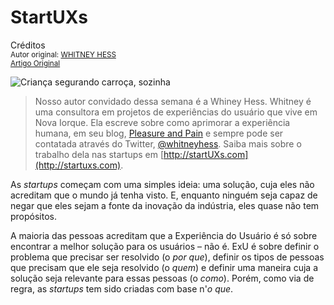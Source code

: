 StartUXs
=================
Créditos<br/>
<small>Autor original: [WHITNEY HESS](http://52weeksofux.com/)<br/>[Artigo Original](http://52weeksofux.com/post/890289075/startuxs)</small>

![Criança segurando carroça, sozinha](http://media.tumblr.com/tumblr_l6hlganQRU1qz7ace.jpg "Criança segurando carroça, sozinha")

> Nosso autor convidado dessa semana é a Whiney Hess. Whitney é uma consultora em projetos de experiências do usuário que vive em Nova Iorque. Ela escreve sobre como aprimorar a experiência humana, em seu blog, [Pleasure and Pain](http://whitneyhess.com/blog/) e sempre pode ser contatada através do Twitter, [@whitneyhess](http://twitter.com/whitneyhess). Saiba mais sobre o trabalho dela nas startups em [http://startUXs.com](http://startuxs.com).

As *startups* começam com uma simples ideia: uma solução, cuja eles não acreditam que o mundo já tenha visto. E, enquanto ninguém seja capaz de negar que eles sejam a fonte da inovação da indústria, eles quase não tem propósitos.

A maioria das pessoas acreditam que a Experiência do Usuário é só sobre encontrar a melhor solução para os usuários &ndash; não é. ExU é sobre definir o problema que precisar ser resolvido (o *por que*), definir os tipos de pessoas que precisam que ele seja resolvido (o *quem*) e definir uma maneira cuja a solução seja relevante para essas pessoas (o *como*). Porém, como via de regra, as *startups* tem sido criadas com base n'*o que*.
